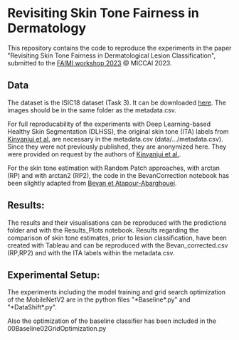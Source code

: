 # Revisiting Skin Tone Fairness in Dermatology
This repository contains the code to reproduce the experiments in the paper "Revisiting Skin Tone Fairness in Dermatological Lesion Classification", submitted to the [FAIMI workshop 2023](https://faimi-workshop.github.io/2023-miccai/) @ MICCAI 2023.

## Data
The dataset is the ISIC18 dataset (Task 3). It can be downloaded [here](https://challenge.isic-archive.com/data/#2018). The images should be in the same folder as the metadata.csv.

For full reproducability of the experiments with Deep Learning-based Healthy Skin Segmentation (DLHSS), the original skin tone (ITA) labels from [Kinyanjui et al.](https://link.springer.com/chapter/10.1007/978-3-030-59725-2_31) are necessary in the metadata.csv (data/.../metadata.csv).
Since they were not previously published, they are anonymized here.
They were provided on request by the authors of [Kinyanjui et al.](https://link.springer.com/chapter/10.1007/978-3-030-59725-2_31).

For the skin tone estimation with Random Patch approaches, with arctan (RP) and with arctan2 (RP2), the code in the BevanCorrection notebook has been slightly adapted from [Bevan et Atapour-Abarghouei](https://github.com/pbevan1/Detecting-Melanoma-Fairly).

## Results:
The results and their visualisations can be reproduced with the predictions folder and with the Results_Plots notebook.
Results regarding the comparison of skin tone estimates, prior to lesion classification, have been created with Tableau and can be reproduced with the Bevan_corrected.csv (RP,RP2) and with the ITA labels within the metadata.csv.

## Experimental Setup:
The experiments including the model training and grid search optimization of the MobileNetV2 are in the python files "\*Baseline\*.py" and "\*DataShift\*.py".

Also the optimization of the baseline classifier has been included in the 00Baseline02GridOptimization.py

